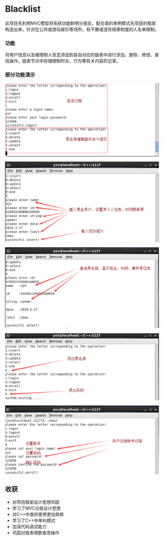 # Blacklist
  此项目先利用MVC模型将系统功能鲜明分层后，配合类的单例模式先项目的框架构造出来，针对在公共或游玩娱乐等场所，有不雅或违背规章制度的人名单限制。
### 功能 ###
 将用户信息以及被限制人信息添加到各自对应的链表中进行添加、删除、修改、查找操作。链表节点中存储限制时长、行为等有关内容的记录。
### 部分功能演示 ###
![](./picture1/11.png)

![](./picture1/12.png)

![](./picture1/13.png)

![](./picture1/14.png)

![](./picture1/15.png)
## 收获 ##
- 对项目框架设计思想巩固
- 学习了MVC分层设计思想
- 对C++中类的使用更加熟练
- 学习了C++中单利模式
- 加深代码调试能力
- 巩固对链表增删查改操作

